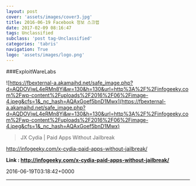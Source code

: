 ```yaml
---
layout: post
cover: 'assets/images/cover3.jpg'
title: 2016-06-19 Facebook 정보 스크랩
date: 2017-02-09 08:16:47
tags: Unclassified
subclass: 'post tag-Unclassified'
categories: 'tabris'
navigation: True
logo: 'assets/images/logo.png'
---
```


###ExploitWareLabs

![https://fbexternal-a.akamaihd.net/safe_image.php?d=AQDOVjwL4eRMn8Yi&w=130&h=130&url=http%3A%2F%2Finfogeeky.com%2Fwp-content%2Fuploads%2F2016%2F06%2Fimage-4.jpeg&cfs=1&_nc_hash=AQAxGoef5bnD1Mwx](https://fbexternal-a.akamaihd.net/safe_image.php?d=AQDOVjwL4eRMn8Yi&w=130&h=130&url=http%3A%2F%2Finfogeeky.com%2Fwp-content%2Fuploads%2F2016%2F06%2Fimage-4.jpeg&cfs=1&_nc_hash=AQAxGoef5bnD1Mwx)

>JX Cydia | Paid Apps Without Jailbreak

http://infogeeky.com/x-cydia-paid-apps-without-jailbreak/

**Link : <http://infogeeky.com/x-cydia-paid-apps-without-jailbreak/>**

2016-06-19T03:18:42+0000

---

